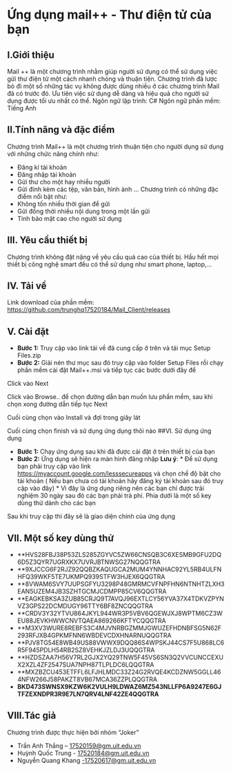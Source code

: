 # Ứng dụng mail++ - Thư điện tử của bạn
## I.Giới thiệu 
Mail ++ là một chương trình nhằm giúp người sử dụng có thể sử dụng việc gửi thư điện tử một cách nhanh chóng và thuận tiện. Chương trình đã lược bỏ đi một số những tác vụ không được dùng nhiều ở các chương trình Mail đã có trước đó. Ưu tiên việc sử dụng dễ dàng và hiệu quả cho người sử dụng được tối ưu nhất có thể.
Ngôn ngữ lập trình: C#
Ngôn ngữ phần mềm: Tiếng Anh
## II.Tính năng và đặc điểm
Chương trình Mail++ là một chương trình thuận tiện cho người dụng sử dụng với những chức năng chính như: 
* Đăng kí tài khoản
* Đăng nhập tài khoản
* Gửi thư cho một hay nhiều người
* Gửi đính kèm các tệp, văn bản, hình ảnh ...
Chương trình có những đặc điểm nổi bật như:
* Không tốn nhiều thời gian để gửi 
* Gửi đồng thời nhiều nội dung trong một lần gửi
* Tính bảo mật cao cho người sử dụng
## III. Yêu cầu thiết bị 
Chương trình không đặt nặng về yêu cầu quá cao của thiết bị. Hầu hết mọi thiết bị công nghệ smart đều có thể sử dụng như smart phone, laptop,...
## IV. Tải về 
Link download của phần mềm:
https://github.com/trunghq17520184/Mail_Client/releases
## V. Cài đặt
* **Bước 1:** Truy cập vào link tải về đã cung cấp ở trên và tải mục Setup Files.zip
* **Bước 2:** Giải nén thư mục sau đó truy cập vào folder Setup Files rồi chạy phần mềm cài đặt Mail++.msi 
và tiếp tục các bước dưới đây để 
 
Click vào Next
 
Click vào Browse.. để chọn đường dẫn bạn muốn lưu phần mềm, sau khi chọn xong đường dẫn tiếp tục Next
 
Cuối cùng chọn vào Install và đợi trong giây lát
 
Cuối cùng chọn finish và sử dụng ứng dụng thôi nào
##VI. Sử dụng ứng dụng
* **Bước 1:** Chạy ứng dụng sau khi đã được cài đặt ở trên thiết bị của bạn
* **Bước 2:** Ứng dụng sẽ hiện ra màn hình đăng nhập 
**Lưu ý**: * Để sử dụng bạn phải truy cập vào link https://myaccount.google.com/lesssecureapps và chọn chế độ bật cho tài khoản ( Nếu bạn chưa có tài khoản hãy đăng ký tài khoản sau đó truy cập vào đây)
            * Vì đây là ứng dụng riêng nên các bạn chỉ được trải nghiệm 30 ngày sau đó các bạn phải trả phí. Phía dưới là một số key dùng thử dành cho các bạn
 
Sau khi truy cập thì đây sẽ là giao diện chính của ứng dụng
 
## VII. Một số key dùng thử
* **HVS28FBJ38P53ZLS285ZGYVC5ZW66CNSQB3C6XESMB9GFU2DQ6D5Z3QYR7UGRXKX7UVRJBTNWSG27NQQGTRA
* **9XJCCG6F2RJZ92QQBZKAQUGCA2MUM4YNNHAC92YL5RB4ULFNHFQ39WKF5TE7UKMPQ939STFW3HJEX6QQGTRA
*	**8VWAM6SVY7UUPSGFYU3298P48GMRMCVFNPFHN6NTNHTZLXH3EAN5UZEM4JB3SZHTGCMJCDMPP85CV6QQGTRA
*	**EAGKEBKSA3ZUB85CRJQ9T7AVQJ96EXTLCY56YVA37X4TDKVZPYNVZ3GPS22DCMDUGY96TTY6BF8ZNCQQGTRA
*	**CRDV3Y32YTVU864JKYL944WR3P5VBV6QGEWJXJ8WPTM6CZ3WEU88JEVKHWWCNVTQAEA869266KFTYCQQGTRA
*	**M3XV3WURE8REBFS3C4MJVNRBGZMMJGWUZEFHDNBFSG5N62F293RFJXB4GPKMFNN6WBDEVCDXHNARNUQQGTRA
* **PJV8TG54E8WB49US88VWWX9DQQ86S4WPSKJ44CS7F5U868LC6R5F945PDLH54RB2SZ8VEHKJZLDJ3UQQGTRA
* **HZDSZAA7H56V7RL2GJX2YQ29TNW5F45VS6SN3Q2VVCUNCCEXUX2XZL4ZF2547SUA7NPH87TLPLDC6LQQGTRA
*	**MXZBZCU453ETFFL6LFJHLMDC33Z24G2RVQE4KCDZNW5GGLL464NFW266J58PAKZT8VB67MCA36ZZPLQQGTRA
*	**BKD473SWNSX9KZW6K2VULH9LDWAZ6MZ543NLLFP6A9247E6GJTFZEXNDPR3R9E7LN7QRV4LNF42ZE4QQGTRA**
## VIII.Tác giả
Chương trình được thực hiện bởi nhóm “Joker”
* Trần Anh Thắng – 17520159@gm.uit.edu.vn
* Huỳnh Quốc Trung - 17520184@gm.uit.edu.vn
* Nguyễn Quang Khang -17520617@gm.uit.edu.vn




